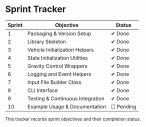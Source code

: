 # Sprint Tracker

| Sprint | Objective | Status |
|-------|-----------|--------|
| 1 | Packaging & Version Setup | ✔ Done |
| 2 | Library Skeleton | ✔ Done |
| 3 | Vehicle Initialization Helpers | ✔ Done |
| 4 | State Initialization Utilities | ✔ Done |
| 5 | Gravity Control Wrappers | ✔ Done |
| 6 | Logging and Event Helpers | ✔ Done |
| 7 | Input File Builder Class | ✔ Done |
| 8 | CLI Interface | ✔ Done |
| 9 | Testing & Continuous Integration | ✔ Done |
| 10 | Example Usage & Documentation | ☐ Pending |

This tracker records sprint objectives and their completion status.
